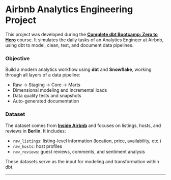 # Airbnb Analytics Engineering Project

This project was developed during the **[Complete dbt Bootcamp: Zero to Hero](https://www.udemy.com/course/complete-dbt-data-build-tool-bootcamp-zero-to-hero-learn-dbt)** course. It simulates the daily tasks of an Analytics Engineer at Airbnb, using dbt to model, clean, test, and document data pipelines.

### Objective

Build a modern analytics workflow using **dbt** and **Snowflake**, working through all layers of a data pipeline:

- Raw → Staging → Core → Marts
- Dimensional modeling and incremental loads
- Data quality tests and snapshots
- Auto-generated documentation

### Dataset

The dataset comes from **[Inside Airbnb](http://insideairbnb.com/get-the-data.html)** and focuses on listings, hosts, and reviews in **Berlin**. It includes:

- `raw_listings`: listing-level information (location, price, availability, etc.)
- `raw_hosts`: host profiles
- `raw_reviews`: guest reviews, comments, and sentiment analysis

These datasets serve as the input for modeling and transformation within dbt.

---

